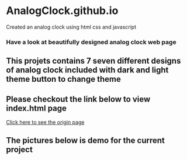 # AnalogClock.github.io
Created an analog clock using html css and javascript
### Have a look at beautifully designed analog clock web page
## This projets contains 7 seven different designs of analog clock included with dark and light theme button to change theme
## Please checkout the link below to view index.html page 
[Click here to see the origin page](https://kaushal90060.github.io/AnalogClock.github.io/)
## The pictures below is demo for the current project
